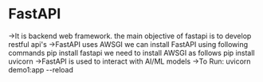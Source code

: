 # FastAPI
->It is backend web framework. the main objective of fastapi is to develop restful api's  ->FastAPI uses AWSGI   we can install FastAPI using following commands    pip install fastapi  we need to install AWSGI as follows    pip install uvicorn   ->FastAPI is used to interact with AI/ML models  ->To Run: uvicorn demo1:app --reload   
